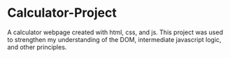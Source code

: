 # Calculator-Project


A calculator webpage created with html, css, and js.  This project was used to strengthen my understanding of the DOM, 
intermediate javascript logic, and other principles.  

